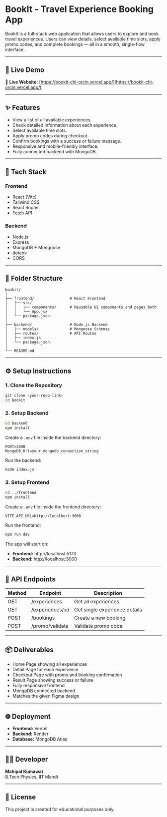 # BookIt - Travel Experience Booking App

BookIt is a full-stack web application that allows users to explore and book travel experiences. Users can view details, select available time slots, apply promo codes, and complete bookings — all in a smooth, single-flow interface.

---

## 🚀 Live Demo

🔗 **Live Website:** [https://bookit-chi-orcin.vercel.app/](https://bookit-chi-orcin.vercel.app/)

---

## ✨ Features

- View a list of all available experiences.  
- Check detailed information about each experience.  
- Select available time slots.  
- Apply promo codes during checkout.  
- Confirm bookings with a success or failure message.  
- Responsive and mobile-friendly interface.  
- Fully connected backend with MongoDB.  

---

## 🧰 Tech Stack

### Frontend
- React (Vite)  
- Tailwind CSS  
- React Router  
- Fetch API  

### Backend
- Node.js  
- Express  
- MongoDB + Mongoose  
- dotenv  
- CORS  

---

## 📁 Folder Structure

```
bookit/
│
├── frontend/                # React Frontend
│   ├── src/
│   │   ├── components/      # Reusable UI components and pages both
│   │   └── App.jsx
│   └── package.json
│
├── backend/                 # Node.js Backend
│   ├── models/              # Mongoose Schemas
│   ├── routes/              # API Routes
│   ├── index.js
│   └── package.json
│
└── README.md
```

---

## ⚙️ Setup Instructions

### 1. Clone the Repository

```bash
git clone <your-repo-link>
cd bookit
```

### 2. Setup Backend

```bash
cd backend
npm install
```

Create a `.env` file inside the backend directory:

```
PORT=3000
MongoDB_Url=your_mongodb_connection_string
```

Run the backend:

```bash
node index.js
```

### 3. Setup Frontend

```bash
cd ../frontend
npm install
```

Create a `.env` file inside the frontend directory:

```
VITE_API_URL=http://localhost:3000
```

Run the frontend:

```bash
npm run dev
```

The app will start on:

- **Frontend:** http://localhost:5173  
- **Backend:** http://localhost:3000  

---

## 🧩 API Endpoints

| Method | Endpoint | Description |
|--------|-----------|-------------|
| GET | /experiences | Get all experiences |
| GET | /experiences/:id | Get single experience details |
| POST | /bookings | Create a new booking |
| POST | /promo/validate | Validate promo code |

---

## 📦 Deliverables

- Home Page showing all experiences  
- Detail Page for each experience  
- Checkout Page with promo and booking confirmation  
- Result Page showing success or failure  
- Fully responsive frontend  
- MongoDB connected backend  
- Matches the given Figma design  

---

## 🌐 Deployment

- **Frontend:** Vercel  
- **Backend:** Render  
- **Database:** MongoDB Atlas  

---

## 👨‍💻 Developer

**Mahipal Kumawat**  
B.Tech Physics, IIT Mandi  

---

## 📄 License

This project is created for educational purposes only.
